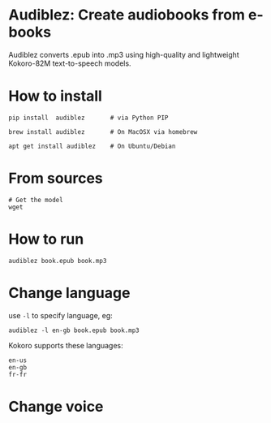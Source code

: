 # Audiblez: Create audiobooks from e-books

Audiblez converts .epub into .mp3 using high-quality and lightweight Kokoro-82M text-to-speech models.


# How to install

```
pip install  audiblez  		# via Python PIP

brew install audiblez 		# On MacOSX via homebrew

apt get install audiblez  	# On Ubuntu/Debian
```


# From sources

```
# Get the model
wget 
```


# How to run

`audiblez book.epub book.mp3`

# Change language

use `-l` to specify language, eg:

`audiblez -l en-gb book.epub book.mp3`

Kokoro supports these languages:

```
en-us
en-gb
fr-fr
```

# Change voice

